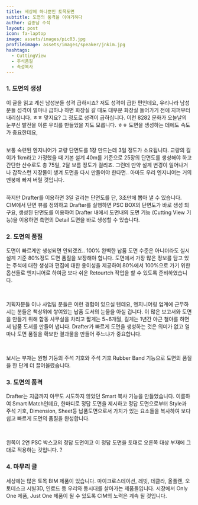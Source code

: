 ```yaml
---
title: 세상에 하나뿐인 토목도면
subtitle: 도면의 품격을 이야기하다
author: 김종남 수석
layout: post
icon: fa-laptop
image: assets/images/pic03.jpg
profileimage: assets/images/speaker/jnkim.jpg
hashtags: 
  - CuttingView
  - 주석품질
  - 속성복사
---
```


### 1.	도면의 생성
이 글을 읽고 계신 남성분들 성격 급하시죠? 저도 성격이 급한 편인데요, 우리나라 남성 분들 성격이 얼마나 급하냐 하면 화장실 갈 때도 대부분 화장실 들어가기 전에 지퍼부터 내리십니다. ㅎㅎ 맞지요? 그 정도로 성격이 급하십니다.
이런 8282 문화가 오늘날의 눈부신 발전을 이룬 우리를 만들었을 지도 모릅니다. ㅎㅎ
도면을 생성하는 데에도 속도가 중요한데요,

<span class="image centered"><img src="{{ 'assets/images/post/jnkim/pic_01.png' | relative_url }}" alt="" /></span>

보통 숙련된 엔지니어가 교량 단면도를 1장 만드는데 3일 정도가 소요됩니다. 교량의 길이가 1km라고 가정했을 때 기본 설계 40m를 기준으로 25장의 단면도를 생성해야 하고 간단한 산수로도 총 75일, 2달 보름 정도가 걸리죠.
그런데 만약 설계 변경이 일어나거나 갑작스런 지장물이 생겨 도면을 다시 만들어야 한다면..
아마도 우리 엔지니어는 거의 멘붕에 빠져 버릴 것입니다.

<span class="image centered"><img src="{{ 'assets/images/post/jnkim/Section_Create.gif' | relative_url }}" alt="" /></span>

하지만 Drafter를 이용하면 3일 걸리는 단면도를 단, 3초만에 뽑아 낼 수 있습니다. CIM에서 단면 뷰를 정의하고 Drafter를 실행하면 PSC BOX의 단면도가 바로 생성 되구요,
생성된 단면도를 이용하여 Drafter 내에서 도면내의 도면 기능 (Cutting View 기능)을 이용하면 측면의 Detail 도면을 바로 생성할 수 있습니다.

### 2.	도면의 품질
도면이 빠르게만 생성되면 안되겠죠.. 100% 완벽한 납품 도면 수준은 아니더라도 실시 설계 기준 80%정도 도면 품질을 보장해야 합니다.
도면에서 가장 많은 정보를 담고 있는 주석에 대한 생성과 편집에 대한 용이성을 제공하여 80%에서 100%으로 가기 위한 옵션들로 엔지니어로 하여금 보다 쉬운 Retourtch 작업을 할 수 있도록 준비하였습니다.

<span class="image centered"><img src="{{ 'assets/images/post/jnkim/pic_02.jpg' | relative_url }}" alt="" /></span>
<span class="image centered"><img src="{{ 'assets/images/post/jnkim/pic_03.jpg' | relative_url }}" alt="" /></span>

기획자분들 이나 사업팀 분들은 이런 경험이 있으실 텐데요, 엔지니어링 업계에 근무하시는 분들은 책상위에 쌓여있는 납품 도서의 눈물을 아실 겁니다.  이 많은 보고서와 도면을 만들기 위해 합동 사무실을 차리고 짧게는 5~6개월, 길게는 1년간 야근 철야를 하면서 납품 도서를 만들어 냅니다.
Drafter가 빠르게 도면을 생성하는 것은 의미가 없고 얼마나 도면 품질을 확보한 결과물을 만들어 주느냐가 중요합니다.

<span class="image centered"><img src="{{ 'assets/images/post/jnkim/Symbol_Circle.gif' | relative_url }}" alt="" /></span>
<span class="image centered"><img src="{{ 'assets/images/post/jnkim/Symbol_RubberBand.gif' | relative_url }}" alt="" /></span>

보시는 부재는 원형 기둥의 주석 기호와 주석 기호 Rubber Band 기능으로 도면의 품질을 한 단계 더 끌어올렸습니다.

### 3.	도면의 품격
Drafter는 지금까지 아무도 시도하지 않았던 Smart 복사 기능을 만들었습니다. 이름하여 Smart Match인데요,
한마디로 정답 도면을 제시하고 정답 도면으로부터 Style과 주석 기호, Dimension, Sheet등 납품도면으로서 가치가 있는 요소들을 복사하여 보다 쉽고 빠르게 도면의 품질을 완성합니다.

<span class="image centered"><img src="{{ 'assets/images/post/jnkim/pic_04.jpg' | relative_url }}" alt="" /></span>
<span class="image centered"><img src="{{ 'assets/images/post/jnkim/pic_05.png' | relative_url }}" alt="" /></span>
<span class="image centered"><img src="{{ 'assets/images/post/jnkim/SmartMatch_500.gif' | relative_url }}" alt="" /></span>

왼쪽이 2연 PSC 박스교의 정답 도면이고 이 정답 도면을 토대로 오른쪽 대상 부재에 그대로 적용하는 것입니다.
?
### 4.	마무리 글
세상에는 많은 토목 BIM 제품이 있습니다. 마이크로스테이션, 레빗, 테클라, 올플랜, 오토데스크 시빌3D, 인로드 등 우리와 동시대를 살아가는 제품들입니다. 시장에서 Only One 제품, Just One 제품이 될 수 있도록 CIM의 노력은 계속 될 것입니다.

<span class="image centered"><img src="{{ 'assets/images/post/jnkim/pic_06.png' | relative_url }}" alt="" /></span>
<span class="image centered"><img src="{{ 'assets/images/post/jnkim/pic_07.png' | relative_url }}" alt="" /></span>